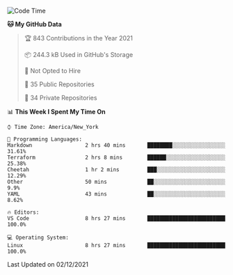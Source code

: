 <!--START_SECTION:waka-->
![Code Time](http://img.shields.io/badge/Code%20Time-16%20hrs%2038%20mins-blue)

**🐱 My GitHub Data** 

> 🏆 843 Contributions in the Year 2021
 > 
> 📦 244.3 kB Used in GitHub's Storage 
 > 
> 🚫 Not Opted to Hire
 > 
> 📜 35 Public Repositories 
 > 
> 🔑 34 Private Repositories  
 > 
📊 **This Week I Spent My Time On** 

```text
⌚︎ Time Zone: America/New_York

💬 Programming Languages: 
Markdown                 2 hrs 40 mins       ████████░░░░░░░░░░░░░░░░░   31.61% 
Terraform                2 hrs 8 mins        ██████░░░░░░░░░░░░░░░░░░░   25.38% 
Cheetah                  1 hr 2 mins         ███░░░░░░░░░░░░░░░░░░░░░░   12.29% 
Other                    50 mins             ██░░░░░░░░░░░░░░░░░░░░░░░   9.9% 
YAML                     43 mins             ██░░░░░░░░░░░░░░░░░░░░░░░   8.62%

🔥 Editors: 
VS Code                  8 hrs 27 mins       █████████████████████████   100.0%

💻 Operating System: 
Linux                    8 hrs 27 mins       █████████████████████████   100.0%

```


 Last Updated on 02/12/2021
<!--END_SECTION:waka-->